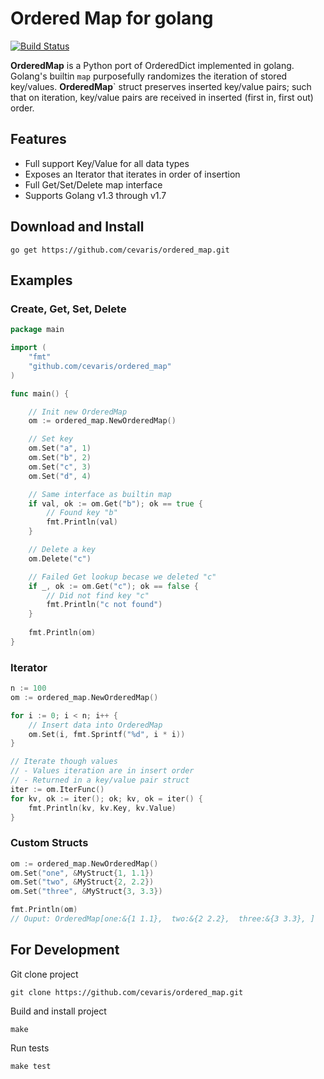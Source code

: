# Ordered Map for golang

[![Build Status](https://travis-ci.org/cevaris/ordered_map.svg?branch=master)](https://travis-ci.org/cevaris/ordered_map)

**OrderedMap** is a Python port of OrderedDict implemented in golang. Golang's builtin `map` purposefully randomizes the iteration of stored key/values. **OrderedMap**` struct preserves inserted key/value pairs; such that on iteration, key/value pairs are received in inserted (first in, first out) order.


## Features
- Full support Key/Value for all data types
- Exposes an Iterator that iterates in order of insertion
- Full Get/Set/Delete map interface
- Supports Golang v1.3 through v1.7

## Download and Install 
  
`go get https://github.com/cevaris/ordered_map.git`


## Examples

### Create, Get, Set, Delete

```go
package main

import (
    "fmt"
    "github.com/cevaris/ordered_map"
)

func main() {

    // Init new OrderedMap
    om := ordered_map.NewOrderedMap()

    // Set key
    om.Set("a", 1)
    om.Set("b", 2)
    om.Set("c", 3)
    om.Set("d", 4)

    // Same interface as builtin map
    if val, ok := om.Get("b"); ok == true {
        // Found key "b"
        fmt.Println(val)
    }

    // Delete a key
    om.Delete("c")

    // Failed Get lookup becase we deleted "c"
    if _, ok := om.Get("c"); ok == false {
        // Did not find key "c"
        fmt.Println("c not found")
    }
    
    fmt.Println(om)
}
```


### Iterator

```go
n := 100
om := ordered_map.NewOrderedMap()

for i := 0; i < n; i++ {
    // Insert data into OrderedMap
    om.Set(i, fmt.Sprintf("%d", i * i))
}

// Iterate though values
// - Values iteration are in insert order
// - Returned in a key/value pair struct
iter := om.IterFunc()
for kv, ok := iter(); ok; kv, ok = iter() {
    fmt.Println(kv, kv.Key, kv.Value)
}
```

### Custom Structs

```go
om := ordered_map.NewOrderedMap()
om.Set("one", &MyStruct{1, 1.1})
om.Set("two", &MyStruct{2, 2.2})
om.Set("three", &MyStruct{3, 3.3})

fmt.Println(om)
// Ouput: OrderedMap[one:&{1 1.1},  two:&{2 2.2},  three:&{3 3.3}, ]
```
  
## For Development

Git clone project 

`git clone https://github.com/cevaris/ordered_map.git`  
  
Build and install project

`make`

Run tests 

`make test`







